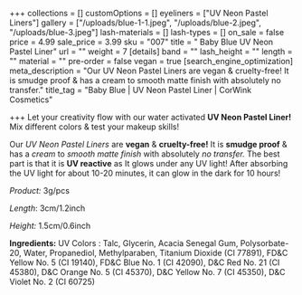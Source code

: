 +++
collections = []
customOptions = []
eyeliners = ["UV Neon Pastel Liners"]
gallery = ["/uploads/blue-1-1.jpeg", "/uploads/blue-2.jpeg", "/uploads/blue-3.jpeg"]
lash-materials = []
lash-types = []
on_sale = false
price = 4.99
sale_price = 3.99
sku = "007"
title = " Baby Blue UV Neon Pastel Liner"
url = ""
weight = 7
[details]
band = ""
lash_height = ""
length = ""
material = ""
pre-order = false
vegan = true
[search_engine_optimization]
meta_description = "Our UV Neon Pastel Liners are vegan & cruelty-free! It is smudge proof & has a cream to smooth matte finish with absolutely no transfer."
title_tag = "Baby Blue | UV Neon Pastel Liner | CorWink Cosmetics"

+++
Let your creativity flow with our water activated **UV Neon Pastel Liner!** Mix different colors & test your makeup skills!

Our _UV Neon Pastel Liners_ are **vegan** & **cruelty-free!** It is **smudge proof** & has a _cream_ to _smooth matte finish_ with absolutely _no transfer._ The best part is that it is **UV reactive** as It glows under any UV light! After absorbing the UV light for about 10-20 minutes, it can glow in the dark for 10 hours!

_Product:_ 3g/pcs

_Length_: 3cm/1.2inch

_Height:_ 1.5cm/0.6inch

**Ingredients:** UV Colors : Talc, Glycerin, Acacia Senegal Gum, Polysorbate-20, Water, Propanediol, Methylparaben, Titanium Dioxide (CI 77891), FD&C Yellow No. 5 (CI 19140), FD&C Blue No. 1 (CI 42090), D&C Red No. 21 (CI 45380), D&C Orange No. 5 (CI 45370), D&C Yellow No. 7 (CI 45350), D&C Violet No. 2 (CI 60725)